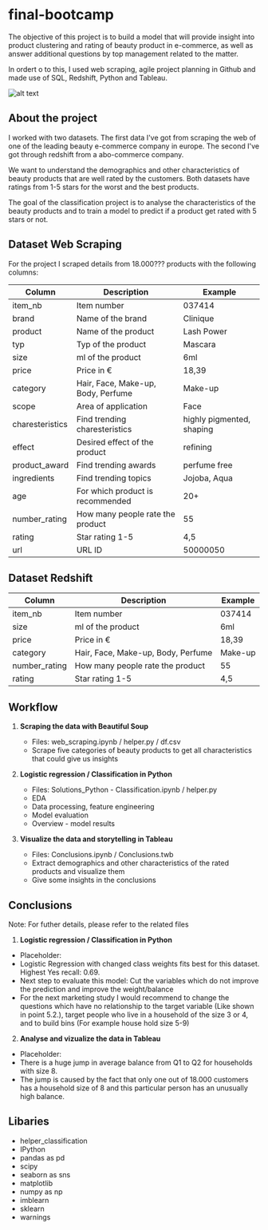 # final-bootcamp

The objective of this project is to build a model that will provide insight into product clustering and rating of beauty product in e-commerce,  as well as answer additional questions by top management related to the matter.

In ordert o to this, I used web scraping, agile project planning in Github and made use of SQL, Redshift, Python and Tableau.

![alt text](https://img.freepik.com/vecteurs-libre/gens-tiennent-etoiles-illustration-concept-illustration-concept-client-commentaires-illustration-style-cartoon-plat_313437-1.jpg?size=626&ext=jpg)

## About the project

I worked with two datasets. The first data I've got from scraping the web of one of the
leading beauty e-commerce company in europe. The second I've got through redshift from a abo-commerce company.   

We want to understand the demographics and other characteristics of beauty products that are well rated by the customers. Both datasets have ratings from 1-5 stars for the worst and the best products. 

The goal of the classification project is to analyse the characteristics of the beauty products and to train a model to predict if a product get rated with 5 stars or not. 


## Dataset Web Scraping 
For the project I scraped details from 18.000??? products with the following columns:  


| Column           | Description                        | Example                   |
|------------------|------------------------------------|---------------------------|
| item_nb          | Item number                        | 037414                    |
| brand            | Name of the brand                  | Clinique                  |
| product          | Name of the product                | Lash Power                |
| typ              | Typ of the product                 | Mascara                   |
| size             | ml of the product                  | 6ml                       |
| price            | Price in €                         | 18,39                     |
| category         | Hair, Face, Make-up, Body, Perfume | Make-up                   |
| scope            | Area of application                | Face                      |
| charesteristics  | Find trending charesteristics      | highly pigmented, shaping |
| effect           | Desired effect of the product      | refining                  |
| product_award    | Find trending awards               | perfume free              |
| ingredients      | Find trending topics               | Jojoba, Aqua              |
| age              | For which product is recommended   | 20+                       |
| number_rating    | How many people rate the product   | 55                        |
| rating           | Star rating 1-5                    | 4,5                       |
| url              | URL ID                             | 50000050                  |


## Dataset Redshift 

| Column           | Description                        | Example                   |
|------------------|------------------------------------|---------------------------|
| item_nb          | Item number                        | 037414                    |
| size             | ml of the product                  | 6ml                       |
| price            | Price in €                         | 18,39                     |
| category         | Hair, Face, Make-up, Body, Perfume | Make-up                   |
| number_rating    | How many people rate the product   | 55                        |
| rating           | Star rating 1-5                    | 4,5                       |



## Workflow


1. **Scraping the data with Beautiful Soup**
    - Files: web_scraping.ipynb / helper.py / df.csv
    - Scrape five categories of beauty products to get all characteristics that could give us insights 

  
2.  **Logistic regression / Classification in Python** 
    - Files: Solutions_Python - Classification.ipynb / helper.py
    - EDA
    - Data processing, feature engineering
    - Model evaluation
    - Overview - model results

  
3. **Visualize the data and storytelling in Tableau** 
    - Files: Conclusions.ipynb / Conclusions.twb 
    - Extract demographics and other characteristics of the rated products and visualize them 
    - Give some insights in the conclusions 


## Conclusions
Note: For futher details, please refer to the related files


1.  **Logistic regression / Classification in Python** 
- Placeholder: 
- Logistic Regression with changed class weights fits best for this dataset. Highest Yes recall: 0.69.  
- Next step to evaluate this model: Cut the variables which do not improve the prediction and improve the weight/balance
- For the next marketing study I would recommend to change the questions which have no relationship to the target variable (Like shown in point 5.2.), target people who live in a household of the size 3 or 4, and to build bins (For example house hold size 5-9) 


2. **Analyse and vizualize the data in Tableau** 
- Placeholder: 
- There is a huge jump in average balance from Q1 to Q2 for households with size 8.
- The jump is caused by the fact that only one out of 18.000 customers has a household size of 8 and this particular person has an unusually high balance.

## Libaries 
- helper_classification 
- IPython
- pandas as pd
- scipy
- seaborn as sns
- matplotlib
- numpy as np
- imblearn
- sklearn
- warnings

